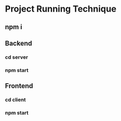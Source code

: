 # Project Running Technique
## npm i 
## Backend
### cd server
### npm start
## Frontend
### cd client
### npm start
